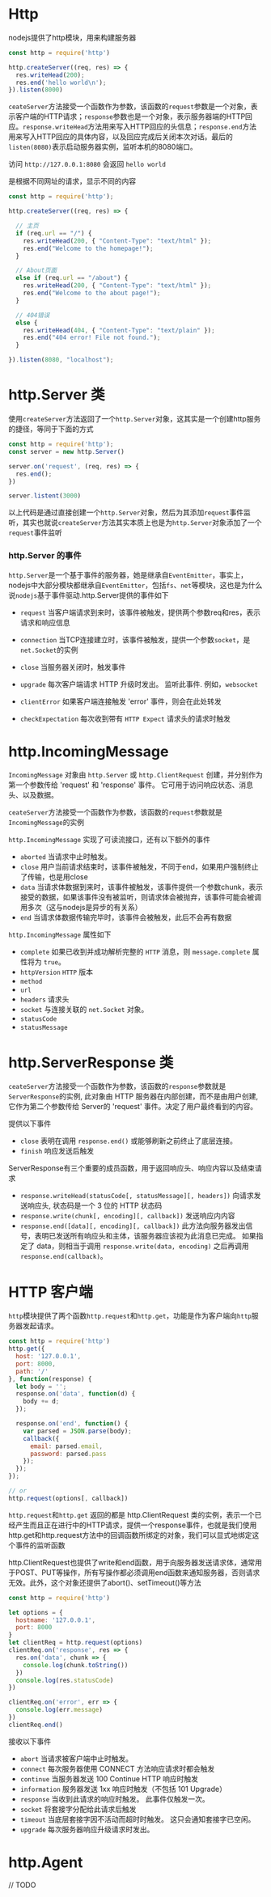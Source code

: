 # Http

nodejs提供了http模块，用来构建服务器

```js
const http = require('http')

http.createServer((req, res) => {
  res.writeHead(200);
  res.end('hello world\n');
}).listen(8000)
```
`ceateServer`方法接受一个函数作为参数，该函数的`request`参数是一个对象，表示客户端的HTTP请求；`response`参数也是一个对象，表示服务器端的HTTP回应。`response.writeHead`方法用来写入HTTP回应的头信息；`response.end`方法用来写入HTTP回应的具体内容，以及回应完成后关闭本次对话。最后的`listen(8080)`表示启动服务器实例，监听本机的8080端口。

访问 `http://127.0.0.1:8080` 会返回 `hello world`


是根据不同网址的请求，显示不同的内容

```js
const http = require('http');

http.createServer((req, res) => {

  // 主页
  if (req.url == "/") {
    res.writeHead(200, { "Content-Type": "text/html" });
    res.end("Welcome to the homepage!");
  }

  // About页面
  else if (req.url == "/about") {
    res.writeHead(200, { "Content-Type": "text/html" });
    res.end("Welcome to the about page!");
  }

  // 404错误
  else {
    res.writeHead(404, { "Content-Type": "text/plain" });
    res.end("404 error! File not found.");
  }

}).listen(8080, "localhost");
```

# http.Server 类


使用`createServer`方法返回了一个`http.Server`对象，这其实是一个创建http服务的捷径，等同于下面的方式

```js
const http = require('http');
const server = new http.Server()

server.on('request', (req, res) => {
  res.end();
})

server.listent(3000)
```

以上代码是通过直接创建一个`http.Server`对象，然后为其添加`request`事件监听，其实也就说`createServer`方法其实本质上也是为`http.Server`对象添加了一个`request`事件监听

### http.Server 的事件

`http.Server`是一个基于事件的服务器，她是继承自`EventEmitter`，事实上，nodejs中大部分模块都继承自`EventEmitter`，包括`fs`、`net`等模块，这也是为什么说`nodejs`基于事件驱动.http.Server提供的事件如下

- `request`  当客户端请求到来时，该事件被触发，提供两个参数req和res，表示请求和响应信息

- `connection`  当TCP连接建立时，该事件被触发，提供一个参数`socket`，是`net.Socket`的实例

- `close`  当服务器关闭时，触发事件

- `upgrade`  每次客户端请求 HTTP 升级时发出。 监听此事件. 例如，`websocket`

- `clientError` 如果客户端连接触发 'error' 事件，则会在此处转发

- `checkExpectation`  每次收到带有 `HTTP Expect` 请求头的请求时触发


# http.IncomingMessage

`IncomingMessage` 对象由 `http.Server` 或 `http.ClientRequest` 创建，并分别作为第一个参数传给 'request' 和 'response' 事件。 它可用于访问响应状态、消息头、以及数据。

`ceateServer`方法接受一个函数作为参数，该函数的`request`参数就是`IncomingMessage`的实例

`http.IncomingMessage` 实现了可读流接口，还有以下额外的事件

- `aborted`  当请求中止时触发。
- `close`  用户当前请求结束时，该事件被触发，不同于end，如果用户强制终止了传输，也是用close
- `data`  当请求体数据到来时，该事件被触发，该事件提供一个参数chunk，表示接受的数据，如果该事件没有被监听，则请求体会被抛弃，该事件可能会被调用多次（这与nodejs是异步的有关系）
- `end` 当请求体数据传输完毕时，该事件会被触发，此后不会再有数据

`http.IncomingMessage` 属性如下

- `complete`  如果已收到并成功解析完整的 `HTTP` 消息，则 `message.complete` 属性将为 `true`。
- `httpVersion`  `HTTP` 版本
- `method`
- `url`
- `headers`  请求头
- `socket`  与连接关联的 `net.Socket` 对象。
- `statusCode`
- `statusMessage`

# http.ServerResponse 类 

`ceateServer`方法接受一个函数作为参数，该函数的`response`参数就是`ServerResponse`的实例, 此对象由 HTTP 服务器在内部创建，而不是由用户创建,  它作为第二个参数传给 Server的 'request' 事件。决定了用户最终看到的内容。


提供以下事件

- `close`  表明在调用 `response.end()` 或能够刷新之前终止了底层连接。
- `finish`  响应发送后触发

ServerResponse有三个重要的成员函数，用于返回响应头、响应内容以及结束请求

- `response.writeHead(statusCode[, statusMessage][, headers])`  向请求发送响应头, 状态码是一个 3 位的 HTTP 状态码
- `response.write(chunk[, encoding][, callback])`  发送响应内内容
- `response.end([data][, encoding][, callback])`  此方法向服务器发出信号，表明已发送所有响应头和主体，该服务器应该视为此消息已完成。 如果指定了 data，则相当于调用 `response.write(data, encoding)` 之后再调用 `response.end(callback)`。

# HTTP 客户端

`http`模块提供了两个函数`http.request`和`http.get`，功能是作为客户端向`http`服务器发起请求。

```js
const http = require('http')
http.get({
  host: '127.0.0.1',
  port: 8000,
  path: '/'
}, function(response) {
  let body = '';
  response.on('data', function(d) {
    body += d;
  });

  response.on('end', function() {
    var parsed = JSON.parse(body);
    callback({
      email: parsed.email,
      password: parsed.pass
    });
  });
});

// or 
http.request(options[, callback])
```

`http.request`和`http.get` 返回的都是 http.ClientRequest 类的实例，表示一个已经产生而且正在进行中的HTTP请求，提供一个response事件，也就是我们使用http.get和http.request方法中的回调函数所绑定的对象，我们可以显式地绑定这个事件的监听函数


http.ClientRequest也提供了write和end函数，用于向服务器发送请求体，通常用于POST、PUT等操作，所有写操作都必须调用end函数来通知服务器，否则请求无效。此外，这个对象还提供了abort()、setTimeout()等方法

```js
const http = require('http')

let options = {
  hostname: '127.0.0.1',
  port: 8000
}
let clientReq = http.request(options)
clientReq.on('response', res => {
  res.on('data', chunk => {
    console.log(chunk.toString())
  })
  console.log(res.statusCode)
})

clientReq.on('error', err => {
  console.log(err.message)
})
clientReq.end()
```

接收以下事件

- `abort`  当请求被客户端中止时触发。
- `connect`  每次服务器使用 CONNECT 方法响应请求时都会触发
- `continue`  当服务器发送 100 Continue HTTP 响应时触发
- `information`  服务器发送 1xx 响应时触发（不包括 101 Upgrade）
- `response`  当收到此请求的响应时触发。 此事件仅触发一次。
- `socket`  将套接字分配给此请求后触发
- `timeout`  当底层套接字因不活动而超时时触发。 这只会通知套接字已空闲。
- `upgrade`  每次服务器响应升级请求时发出。


# http.Agent

// TODO